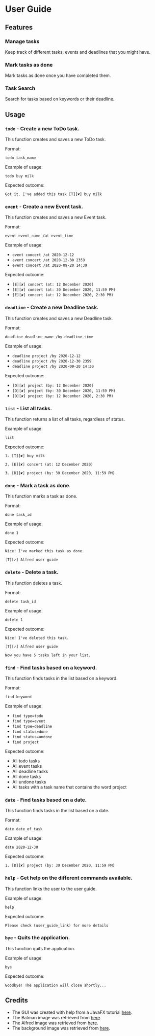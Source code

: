 # User Guide

## Features 

### Manage tasks
Keep track of different tasks, events and deadlines that you might have.

### Mark tasks as done
Mark tasks as done once you have completed them.

### Task Search
Search for tasks based on keywords or their deadline.

## Usage

### `todo` - Create a new ToDo task.

This function creates and saves a new ToDo task.

Format:

`todo task_name`

Example of usage: 

`todo buy milk`

Expected outcome:

`Got it. I've added this task [T][✘] buy milk`

### `event` - Create a new Event task.

This function creates and saves a new Event task.

Format:

`event event_name /at event_time`

Example of usage: 

* `event concert /at 2020-12-12`
* `event concert /at 2020-12-30 2359`
* `event concert /at 2020-09-20 14:30`

Expected outcome:

* `[E][✘] concert (at: 12 December 2020)`
* `[E][✘] concert (at: 30 December 2020, 11:59 PM)`
* `[E][✘] concert (at: 12 December 2020, 2:30 PM)`

### `deadline` - Create a new Deadline task.

This function creates and saves a new Deadline task.

Format:

`deadline deadline_name /by deadline_time`

Example of usage: 

* `deadline project /by 2020-12-12`
* `deadline project /by 2020-12-30 2359`
* `deadline project /by 2020-09-20 14:30`

Expected outcome:

* `[D][✘] project (by: 12 December 2020)`
* `[D][✘] project (by: 30 December 2020, 11:59 PM)`
* `[D][✘] project (by: 12 December 2020, 2:30 PM)`

### `list` - List all tasks.

This function returns a list of all tasks, regardless of status.

Example of usage: 

`list`

Expected outcome:

 `1. [T][✘] buy milk`
 
 `2. [E][✘] concert (at: 12 December 2020)`
 
 `3. [D][✘] project (by: 30 December 2020, 11:59 PM)`

### `done` - Mark a task as done.

This function marks a task as done.

Format:

`done task_id`

Example of usage: 

`done 1`

Expected outcome:

`Nice! I've marked this task as done.`

`[T][✓] Alfred user guide`

### `delete` - Delete a task.

This function deletes a task.

Format:

`delete task_id`

Example of usage: 

`delete 1`

Expected outcome:

`Nice! I've deleted this task.`

`[T][✓] Alfred user guide`

`Now you have 5 tasks left in your list.`

### `find` - Find tasks based on a keyword.

This function finds tasks in the list based on a keyword.

Format:

`find keyword`

Example of usage: 

* `find type=todo`
* `find type=event`
* `find tyoe=deadline`
* `find status=done`
* `find status=undone`
* `find project`

Expected outcome:

* All todo tasks
* All event tasks
* All deadline tasks
* All done tasks
* All undone tasks
* All tasks with a task name that contains the word project

### `date` - Find tasks based on a date.

This function finds tasks in the list based on a date.

Format:

`date date_of_task`

Example of usage: 

`date 2020-12-30`

Expected outcome:

`1. [D][✘] project (by: 30 December 2020, 11:59 PM)`

### `help` - Get help on the different commands available.

This function links the user to the user guide.

Example of usage: 

`help`

Expected outcome:

`Please check (user_guide_link) for more details`

### `bye` - Quits the application.

This function quits the application.

Example of usage: 

`bye`

Expected outcome:

`Goodbye! The application will close shortly...`

## Credits

* The GUI was created with help from a JavaFX tutorial [here](https://se-education.org/guides/tutorials/javaFx.html).
* The Batman image was retrieved from [here](https://www.pngfind.com/mpng/hwwTTi_free-png-download-lego-batman-movie-clipart-png/).
* The Alfred image was retrieved from [here](https://www.pngfind.com/mpng/TRwRibh_alfred-lego-batman-movie-lego-batman-alfred-png/).
* The background image was retrieved from [here](https://www.deviantart.com/urlogicfails/art/1966-Batman-and-Robin-Phone-Background-554954684).
